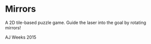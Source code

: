 Mirrors
===
A 2D tile-based puzzle game. Guide the laser into the goal by rotating mirrors!

AJ Weeks 2015
